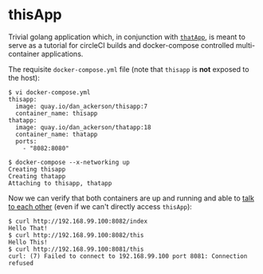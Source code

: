 # thisApp
Trivial golang application which, in conjunction with [`thatApp`](https://github.com/danackerson/thatApp/), is meant to serve as a tutorial for circleCI builds and docker-compose controlled multi-container applications.

The requisite `docker-compose.yml` file (note that `thisapp` is **not** exposed to the host):

```
$ vi docker-compose.yml
thisapp:
  image: quay.io/dan_ackerson/thisapp:7
  container_name: thisapp
thatapp:
  image: quay.io/dan_ackerson/thatapp:18
  container_name: thatapp
  ports:
    - "8082:8080"

$ docker-compose --x-networking up
Creating thisapp
Creating thatapp
Attaching to thisapp, thatapp
```

Now we can verify that both containers are up and running and able to [talk to each other](https://github.com/danackerson/thatApp/blob/master/hello_that.go#L22) (even if we can't directly access `thisApp`):

```
$ curl http://192.168.99.100:8082/index
Hello That!
$ curl http://192.168.99.100:8082/this
Hello This!
$ curl http://192.168.99.100:8081/this
curl: (7) Failed to connect to 192.168.99.100 port 8081: Connection refused
```

```
